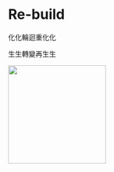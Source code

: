 # Re-build

化化輪迴重化化

生生轉變再生生


<img src="https://github.com/zmk5566/Re-build/assets/98451647/de2f92cb-dd0c-4146-98b3-de386ae1a468" width="200"/>

